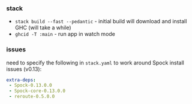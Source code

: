 ### stack

* `stack build --fast --pedantic` - initial build will download and install GHC (will take a while)
* `ghcid -T :main` - run app in watch mode

### issues

need to specify the following in `stack.yaml` to work around Spock install issues (v0.13):

```yaml
extra-deps:
 - Spock-0.13.0.0
 - Spock-core-0.13.0.0
 - reroute-0.5.0.0
```
